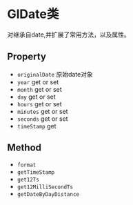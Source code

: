 # GlDate类

对继承自date,并扩展了常用方法，以及属性。

## Property

- `originalDate` 原始date对象
- `year` get or set
- `month` get or set
- `day` get or set
- `hours` get or set
- `minutes` get or set
- `seconds` get or set
- `timeStamp` get

## Method

- `format`
- `getTimeStamp`
- `get12Ts`
- `get12MilliSecondTs`
- `getDateByDayDistance`


